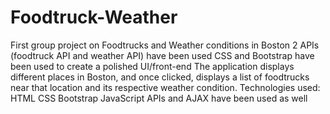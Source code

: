 # Foodtruck-Weather
First group project on Foodtrucks and Weather conditions in Boston
2 APIs (foodtruck API and weather API) have been used
CSS and Bootstrap have been used to create a polished UI/front-end
The application displays different places in Boston, and once clicked, displays a list of foodtrucks near that location and its respective weather condition. 
Technologies used:
  HTML
  CSS
  Bootstrap
  JavaScript
  APIs and AJAX have been used as well
